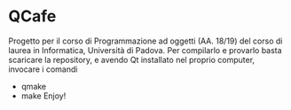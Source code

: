 # QCafe
Progetto per il corso di Programmazione ad oggetti (AA. 18/19) del corso di laurea in Informatica, Università di Padova.
Per compilarlo e provarlo basta scaricare la repository, e avendo Qt installato nel proprio computer, invocare i comandi
- qmake
- make
Enjoy!
